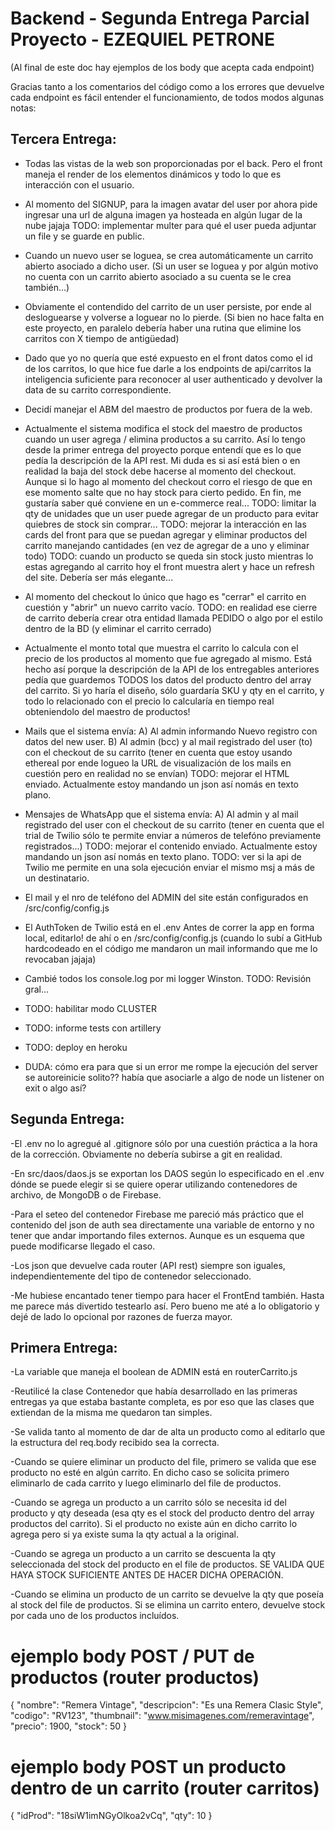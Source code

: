 # Backend - Segunda Entrega Parcial Proyecto - EZEQUIEL PETRONE

(Al final de este doc hay ejemplos de los body que acepta cada endpoint)

Gracias tanto a los comentarios del código como a los errores que devuelve cada endpoint es fácil entender el funcionamiento, de todos modos algunas notas:

## Tercera Entrega:

- Todas las vistas de la web son proporcionadas por el back.
Pero el front maneja el render de los elementos dinámicos y todo lo que es interacción con el usuario.

- Al momento del SIGNUP, para la imagen avatar del user por ahora pide ingresar una url de alguna imagen ya hosteada en algún lugar de la nube jajaja
TODO: implementar multer para qué el user pueda adjuntar un file y se guarde en public.

- Cuando un nuevo user se loguea, se crea automáticamente un carrito abierto asociado a dicho user.
(Si un user se loguea y por algún motivo no cuenta con un carrito abierto asociado a su cuenta se le crea también...)

- Obviamente el contendido del carrito de un user persiste, por ende al desloguearse y volverse a loguear no lo pierde.
(Si bien no hace falta en este proyecto, en paralelo debería haber una rutina que elimine los carritos con X tiempo de antigüedad)

- Dado que yo no quería que esté expuesto en el front datos como el id de los carritos, lo que hice fue darle a los endpoints de api/carritos la inteligencia suficiente para reconocer al user authenticado y devolver la data de su carrito correspondiente.

- Decidí manejar el ABM del maestro de productos por fuera de la web.

- Actualmente el sistema modifica el stock del maestro de productos cuando un user agrega / elimina productos a su carrito.
Así lo tengo desde la primer entrega del proyecto porque entendí que es lo que pedía la descripción de la API rest.
Mi duda es si así está bien o en realidad la baja del stock debe hacerse al momento del checkout.
Aunque si lo hago al momento del checkout corro el riesgo de que en ese momento salte que no hay stock para cierto pedido.
En fin, me gustaría saber qué conviene en un e-commerce real...
TODO: limitar la qty de unidades que un user puede agregar de un producto para evitar quiebres de stock sin comprar...
TODO: mejorar la interacción en las cards del front para que se puedan agregar y eliminar productos del carrito manejando cantidades (en vez de agregar de a uno y eliminar todo)
TODO: cuando un producto se queda sin stock justo mientras lo estas agregando al carrito hoy el front muestra alert y hace un refresh del site. Debería ser más elegante...

- Al momento del checkout lo único que hago es "cerrar" el carrito en cuestión y "abrir" un nuevo carrito vacío.
TODO: en realidad ese cierre de carrito debería crear otra entidad llamada PEDIDO o algo por el estilo dentro de la BD (y eliminar el carrito cerrado)

- Actualmente el monto total que muestra el carrito lo calcula con el precio de los productos al momento que fue agregado al mismo.
Está hecho así porque la descripción de la API de los entregables anteriores pedía que guardemos TODOS los datos del producto dentro del array del carrito.
Si yo haría el diseño, sólo guardaría SKU y qty en el carrito, y todo lo relacionado con el precio lo calcularía en tiempo real obteniendolo del maestro de productos!

- Mails que el sistema envía:
A) Al admin informando Nuevo registro con datos del new user.
B) Al admin (bcc) y al mail registrado del user (to) con el checkout de su carrito
(tener en cuenta que estoy usando ethereal por ende logueo la URL de visualización de los mails en cuestión pero en realidad no se envían)
TODO: mejorar el HTML enviado. Actualmente estoy mandando un json así nomás en texto plano.

- Mensajes de WhatsApp que el sistema envía:
A) Al admin y al mail registrado del user con el checkout de su carrito
(tener en cuenta que el trial de Twilio sólo te permite enviar a números de telefóno previamente registrados...)
TODO: mejorar el contenido enviado. Actualmente estoy mandando un json así nomás en texto plano.
TODO: ver si la api de Twilio me permite en una sola ejecución enviar el mismo msj a más de un destinatario.

- El mail y el nro de teléfono del ADMIN del site están configurados en /src/config/config.js

- El AuthToken de Twilio está en el .env 
Antes de correr la app en forma local, editarlo! de ahí o en /src/config/config.js
(cuando lo subí a GitHub hardcodeado en el código me mandaron un mail informando que me lo revocaban jajaja)

- Cambié todos los console.log por mi logger Winston.
TODO: Revisión gral...

- TODO: habilitar modo CLUSTER

- TODO: informe tests con artillery

- TODO: deploy en heroku

- DUDA: cómo era para que si un error me rompe la ejecución del server se autoreinicie solito?? había que asociarle a algo de node un listener on exit o algo así?

## Segunda Entrega:

-El .env no lo agregué al .gitignore sólo por una cuestión práctica a la hora de la corrección. Obviamente no debería subirse a git en realidad.

-En src/daos/daos.js se exportan los DAOS según lo especificado en el .env dónde se puede elegir si se quiere operar utilizando contenedores de archivo, de MongoDB o de Firebase.

-Para el seteo del contenedor Firebase me pareció más práctico que el contenido del json de auth sea directamente una variable de entorno y no tener que andar importando files externos. Aunque es un esquema que puede modificarse llegado el caso.

-Los json que devuelve cada router (API rest) siempre son iguales, independientemente del tipo de contenedor seleccionado.

-Me hubiese encantado tener tiempo para hacer el FrontEnd también. Hasta me parece más divertido testearlo así. Pero bueno me até a lo obligatorio y dejé de lado lo opcional por razones de fuerza mayor.


## Primera Entrega:

-La variable que maneja el boolean de ADMIN está en routerCarrito.js

-Reutilicé la clase Contenedor que había desarrollado en las primeras entregas ya que estaba bastante completa, es por eso que las clases que extiendan de la misma me quedaron tan simples.

-Se valida tanto al momento de dar de alta un producto como al editarlo que la estructura del req.body recibido sea la correcta.

-Cuando se quiere eliminar un producto del file, primero se valida que ese producto no esté en algún carrito. En dicho caso se solicita primero eliminarlo de cada carrito y luego eliminarlo del file de productos.

-Cuando se agrega un producto a un carrito sólo se necesita id del producto y qty deseada (esa qty es el stock del producto dentro del array productos del carrito). Si el producto no existe aún en dicho carrito lo agrega pero si ya existe suma la qty actual a la original.

-Cuando se agrega un producto a un carrito se descuenta la qty seleccionada del stock del producto en el file de productos. SE VALIDA QUE HAYA STOCK SUFICIENTE ANTES DE HACER DICHA OPERACIÓN.

-Cuando se elimina un producto de un carrito se devuelve la qty que poseía al stock del file de productos. Si se elimina un carrito entero, devuelve stock por cada uno de los productos incluídos.

# ejemplo body POST / PUT de productos (router productos)

{
    "nombre": "Remera Vintage",
    "descripcion": "Es una Remera Clasic Style",
    "codigo": "RV123",
    "thumbnail": "www.misimagenes.com/remeravintage",
    "precio": 1900,
    "stock": 50
}

# ejemplo body POST un producto dentro de un carrito (router carritos)

{
    "idProd": "18siW1imNGyOlkoa2vCq",
    "qty": 10
}